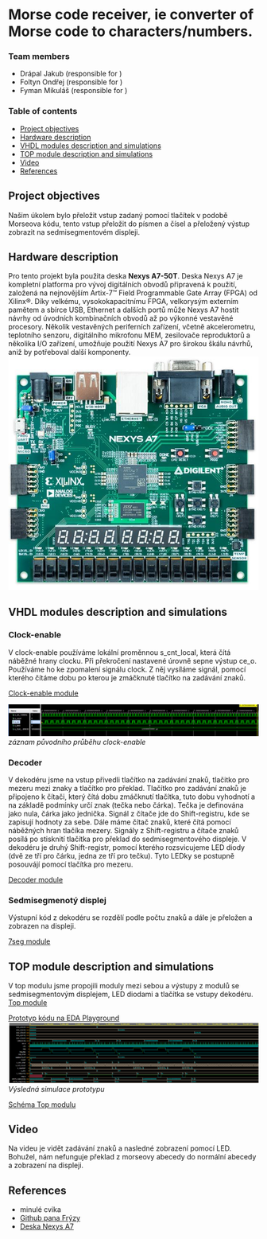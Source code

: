 # Morse code receiver, ie converter of Morse code to characters/numbers.

### Team members

* Drápal Jakub (responsible for )
* Foltyn Ondřej (responsible for )
* Fyman Mikuláš (responsible for )


### Table of contents

* [Project objectives](#objectives)
* [Hardware description](#hardware)
* [VHDL modules description and simulations](#modules)
* [TOP module description and simulations](#top)
* [Video](#video)
* [References](#references)

<a name="objectives"></a>

## Project objectives

Našim úkolem bylo přeložit vstup zadaný pomocí tlačítek v podobě Morseova kódu, tento vstup přeložit do písmen a čísel a přeložený výstup zobrazit na sedmisegmentovém displeji. 

<a name="hardware"></a>

## Hardware description

Pro tento projekt byla použita deska **Nexys A7-50T**.
Deska Nexys A7 je kompletní platforma pro vývoj digitálních obvodů připravená k použití, založená na nejnovějším Artix-7™ Field Programmable Gate Array (FPGA) od Xilinx®. Díky velkému, vysokokapacitnímu FPGA, velkorysým externím pamětem a sbírce USB, Ethernet a dalších portů může Nexys A7 hostit návrhy od úvodních kombinačních obvodů až po výkonné vestavěné procesory. Několik vestavěných periferních zařízení, včetně akcelerometru, teplotního senzoru, digitálního mikrofonu MEM, zesilovače reproduktorů a několika I/O zařízení, umožňuje použití Nexys A7 pro širokou škálu návrhů, aniž by potřeboval další komponenty.
![deska](https://github.com/OndraFoltyn/Morse-code-receiver-ie-converter-ofMorse-code-to-characters-numbers/blob/main/images/NexysA7.jpg)

<a name="modules"></a>

## VHDL modules description and simulations

### Clock-enable 
V clock-enable používáme lokální proměnnou s_cnt_local, která čítá náběžné hrany clocku. Při překročení nastavené úrovně sepne výstup ce_o. Používáme ho ke zpomalení signálu clock. Z něj vysíláme signál, pomocí kterého čítáme dobu po kterou je zmáčknuté tlačítko na zadávání znaků. 

[Clock-enable module](https://github.com/OndraFoltyn/Morse-code-receiver-ie-converter-ofMorse-code-to-characters-numbers/blob/main/projekt4/project_4/project_hlavni.srcs/sources_1/new/clock_enable.vhd)


![tb_clock-enable](https://github.com/OndraFoltyn/Morse-code-receiver-ie-converter-ofMorse-code-to-characters-numbers/blob/main/images/tb_clock_enable.png)
*záznam původního průběhu clock-enable*

### Decoder
V dekodéru jsme na vstup přivedli tlačítko na zadávání znaků, tlačitko pro mezeru mezi znaky a tlačítko pro překlad. Tlačítko pro zadávání znaků je připojeno k čítači, který čítá dobu zmáčknutí tlačítka, tuto dobu vyhodnotí a na základě podmínky určí znak (tečka nebo čárka). Tečka je definována jako nula, čárka jako jednička. Signál z čítače jde do Shift-registru, kde se zapisují hodnoty za sebe. Dále máme čítač znaků, které čítá pomocí náběžných hran tlačíka mezery. Signály z Shift-registru a čítače znaků posílá po stisknití tlačítka pro překlad do sedmisegmentového displeje. V dekodéru je druhý Shift-registr, pomocí kterého rozsvicujeme LED diody (dvě ze tří pro čárku, jedna ze tří pro tečku). Tyto LEDky se postupně posouvájí pomocí tlačítka pro mezeru.

[Decoder module](https://github.com/OndraFoltyn/Morse-code-receiver-ie-converter-ofMorse-code-to-characters-numbers/blob/main/projekt4/project_4/project_hlavni.srcs/sources_1/new/decoder.vhd)

### Sedmisegmenotý displej
Výstupní kód z dekodéru se rozdělí podle počtu znaků a dále je přeložen a zobrazen na displeji.

[7seg module](https://github.com/OndraFoltyn/Morse-code-receiver-ie-converter-ofMorse-code-to-characters-numbers/blob/main/projekt4/project_4/project_hlavni.srcs/sources_1/new/hex7seg.vhd)
<a name="top"></a>

## TOP module description and simulations
V top modulu jsme propojili moduly mezi sebou a výstupy z modulů se sedmisegmentovým displejem, LED diodami a tlačítka se vstupy dekodéru. 
[Top module](https://github.com/OndraFoltyn/Morse-code-receiver-ie-converter-ofMorse-code-to-characters-numbers/blob/main/projekt4/project_4/project_hlavni.srcs/sources_1/new/top.vhd)



[Prototyp kódu na EDA Playground](https://www.edaplayground.com/x/WCaS)
![Simulace](https://github.com/OndraFoltyn/Morse-code-receiver-ie-converter-ofMorse-code-to-characters-numbers/blob/main/images/decoder.png)
*Výsledná simulace prototypu*

[Schéma Top modulu](https://github.com/OndraFoltyn/Morse-code-receiver-ie-converter-ofMorse-code-to-characters-numbers/blob/main/images/schema.png)
<a name="video"></a>

## Video
 Na videu je vidět zadávání znaků a nasledné zobrazení pomocí LED. Bohužel, nám nefunguje překlad z morseovy abecedy do normální abecedy a zobrazení na displeji. 

<a name="references"></a>

## References
- minulé cvika
- [Github pana Frýzy](https://github.com/tomas-fryza/digital-electronics-1)
- [Deska Nexys A7](https://digilent.com/reference/programmable-logic/nexys-a7/start)
